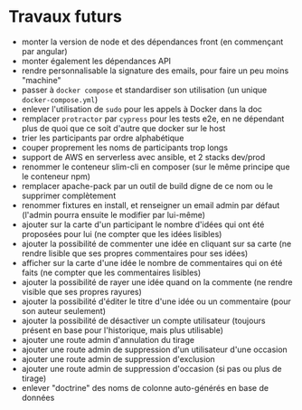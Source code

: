 # Travaux futurs

- monter la version de node et des dépendances front (en commençant par angular)
- monter également les dépendances API
- rendre personnalisable la signature des emails, pour faire un peu moins "machine"
- passer à `docker compose` et standardiser son utilisation (un unique `docker-compose.yml`)
- enlever l'utilisation de `sudo` pour les appels à Docker dans la doc
- remplacer `protractor` par `cypress` pour les tests e2e, en ne dépendant plus de quoi que ce soit d'autre que docker sur le host
- trier les participants par ordre alphabétique
- couper proprement les noms de participants trop longs
- support de AWS en serverless avec ansible, et 2 stacks dev/prod
- renommer le conteneur slim-cli en composer (sur le même principe que le conteneur npm)
- remplacer apache-pack par un outil de build digne de ce nom ou le supprimer complètement
- renommer fixtures en install, et renseigner un email admin par défaut
  (l'admin pourra ensuite le modifier par lui-même)
- ajouter sur la carte d'un participant le nombre d'idées qui ont été proposées pour lui (ne compter que les idées lisibles)
- ajouter la possibilité de commenter une idée en cliquant sur sa carte (ne rendre lisible que ses propres commentaires pour ses idées)
- afficher sur la carte d'une idée le nombre de commentaires qui on été faits (ne compter que les commentaires lisibles)
- ajouter la possibilité de rayer une idée quand on la commente (ne rendre visible que ses propres rayures)
- ajouter la possibilité d'éditer le titre d'une idée ou un commentaire (pour son auteur seulement)
- ajouter la possibilité de désactiver un compte utilisateur
  (toujours présent en base pour l'historique, mais plus utilisable)
- ajouter une route admin d'annulation du tirage
- ajouter une route admin de suppression d'un utilisateur d'une occasion
- ajouter une route admin de suppression d'exclusion
- ajouter une route admin de suppression d'occasion (si pas ou plus de tirage)
- enlever "doctrine" des noms de colonne auto-générés en base de données

